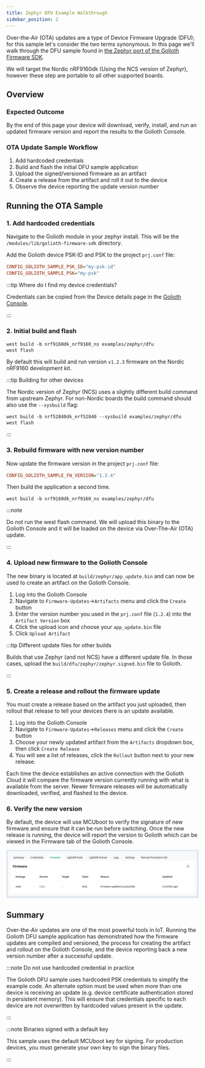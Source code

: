 ```yaml
---
title: Zephyr DFU Example Walkthrough
sidebar_position: 2
---
```


Over-the-Air (OTA) updates are a type of Device Firmware Upgrade (DFU); for this
sample let's consider the two terms synonymous. In this page we'll walk through
the DFU sample found in [the Zephyr port of the Golioth Firmware
SDK](https://github.com/golioth/golioth-zephyr-sdk/tree/main/samples/dfu).

We will target the Nordic nRF9160dk (Using the NCS version of Zephyr), however
these step are portable to all other supported boards.

## Overview

### Expected Outcome

By the end of this page your device will download, verify, install, and run an
updated firmware version and report the results to the Golioth Console.

### OTA Update Sample Workflow

1. Add hardcoded credentials
2. Build and flash the initial DFU sample application
3. Upload the signed/versioned firmware as an artifact
4. Create a release from the artifact and roll it out to the device
5. Observe the device reporting the update version number

## Running the OTA Sample

### 1. Add hardcoded credentials

Navigate to the Golioth module in your zephyr install. This will be the
`/modules/lib/golioth-firmware-sdk` directory.

Add the Golioth device PSK-ID and PSK to the project `prj.conf` file:

```cfg
CONFIG_GOLIOTH_SAMPLE_PSK_ID="my-psk-id"
CONFIG_GOLIOTH_SAMPLE_PSK="my-psk"
```

:::tip Where do I find my device credentials?

Credentials can be copied from the Device details page in the [Golioth
Console](https://console.golioth.io).

:::

### 2. Initial build and flash

```console
west build -b nrf9160dk_nrf9160_ns examples/zephyr/dfu
west flash
```

By default this will build and run version `v1.2.3` firmware on the Nordic
nRF9160 development kit.

:::tip Building for other devices

The Nordic version of Zephyr (NCS) uses a slightly different build command from
upstream Zephyr. For non-Nordic boards the build command should also use the
`--sysbuild` flag:

```console
west build -b nrf52840dk_nrf52840 --sysbuild examples/zephyr/dfu
west flash
```

:::

### 3. Rebuild firmware with new version number

Now update the firmware version in the project `prj.conf` file:

```cfg
CONFIG_GOLIOTH_SAMPLE_FW_VERSION="1.2.4"
```

Then build the application a second time.

```console
west build -b nrf9160dk_nrf9160_ns examples/zephyr/dfu
```

:::note

Do not run the west flash command. We will upload this binary to the
Golioth Console and it will be loaded on the device via Over-The-Air (OTA)
update.

:::

### 4. Upload new firmware to the Golioth Console

The new binary is located at `build/zephyr/app_update.bin` and can now be used
to create an artifact on the Golioth Console.

1. Log into the Golioth Console
2. Navigate to `Firmware-Updates`&rarr;`Artifacts` menu and click the `Create` button
3. Enter the version number you used in the `prj.conf` file (`1.2.4`) into the
   `Artifact Version` box
4. Click the upload icon and choose your `app_update.bin` file
5. Click `Upload Artifact`

:::tip Different update files for other builds

Builds that use Zephyr (and not NCS) have a different update file. In those
cases, upload the `build/dfu/zephyr/zephyr.signed.bin` file to Golioth.

:::

### 5. Create a release and rollout the firmware update

You must create a release based on the artifact you just uploaded, then rollout
that release to tell your devices there is an update available.

1. Log into the Golioth Console
2. Navigate to `Firmware-Updates`&rarr;`Releases` menu and click the `Create` button
3. Choose your newly updated artifact from the `Artifacts` dropdown box, then
   click `Create Release`
4. You will see a list of releases, click the `Rollout` button next to your new
   release.

Each time the device establishes an active connection with the Golioth Cloud it
will compare the firmware version currently running with what is available from
the server. Newer firmware releases will be automatically downloaded, verified,
and flashed to the device.

### 6. Verify the new version

By default, the device will use MCUboot to verify the signature of new firmware
and ensure that it can be run before switching. Once the new release is running,
the device will report the version to Golioth which can be viewed in the
Firmware tab of the Golioth Console.

![Golioth Console showing firmware version](../../zephyr-device-sdk/assets/golioth-console-firmware-version.jpg)

## Summary

Over-the-Air updates are one of the most powerful tools in IoT. Running the
Golioth DFU sample application has demonstrated how the firmware updates are
compiled and versioned, the process for creating the artifact and rollout on the
Golioth Console, and the device reporting back a new version number after a
successful update.

:::note Do not use hardcoded credential in practice

The Golioth DFU sample uses hardcoded PSK credentials to simplify the example
code. An alternate option must be used when more than one device is receiving an
update (e.g. device certificate authentication stored in persistent memory).
This will ensure that credentials specific to each device are not overwritten by
hardcoded values present in the update.

:::

:::note Binaries signed with a default key

This sample uses the default MCUboot key for signing. For production devices,
you must generate your own key to sign the binary files.

:::

